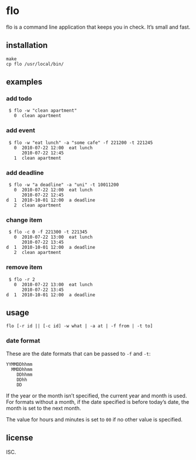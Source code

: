 # flo

flo is a command line application that keeps you in check. It’s small and fast.

## installation

    make
    cp flo /usr/local/bin/

## examples

### add todo

     $ flo -w "clean apartment"
       0  clean apartment

### add event

     $ flo -w "eat lunch" -a "some cafe" -f 221200 -t 221245
       0  2010-07-22 12:00  eat lunch
          2010-07-22 12:45
       1  clean apartment

### add deadline

     $ flo -w "a deadline" -a "uni" -t 10011200
       0  2010-07-22 12:00  eat lunch
          2010-07-22 12:45
    d  1  2010-10-01 12:00  a deadline
       2  clean apartment

### change item

     $ flo -c 0 -f 221300 -t 221345
       0  2010-07-22 13:00  eat lunch
          2010-07-22 13:45
    d  1  2010-10-01 12:00  a deadline
       2  clean apartment

### remove item

     $ flo -r 2
       0  2010-07-22 13:00  eat lunch
          2010-07-22 13:45
    d  1  2010-10-01 12:00  a deadline

## usage

    flo [-r id || [-c id] -w what | -a at | -f from | -t to]

### date format

These are the date formats that can be passed to `-f` and `-t`:

    YYMMDDhhmm
      MMDDhhmm
        DDhhmm
        DDhh
        DD

If the year or the month isn’t specified, the current year and month is used.
For formats without a month, if the date specified is before today’s date, the
month is set to the next month.

The value for hours and minutes is set to `00` if no other value is specified.

## license

ISC.
